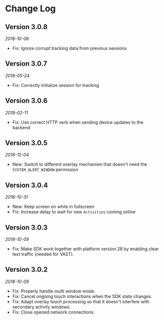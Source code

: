 # Change Log

## Version 3.0.8

_2018-10-06_

 *  Fix: Ignore corrupt tracking data from previous sessions 

## Version 3.0.7

_2018-05-24_

 *  Fix: Correctly initialize session for tracking

## Version 3.0.6

_2018-02-11_

 *  Fix: Use correct HTTP verb when sending device updates to the backend

## Version 3.0.5

_2018-12-04_

 *  New: Switch to different overlay mechanism that doesn't need the `SYSTEM_ALERT_WINDOW` permission

## Version 3.0.4

_2018-10-31_

 *  New: Keep screen on while in fullscreen
 *  Fix: Increase delay to wait for new `Activities` coming online

## Version 3.0.3

_2018-10-09_

 *  Fix: Make SDK work together with platform version 28 by enabling clear text traffic (needed for VAST).

## Version 3.0.2

_2018-10-09_

 *  Fix: Properly handle multi window mode.
 *  Fix: Cancel ongoing touch interactions when the SDK state changes.
 *  Fix: Adapt overlay touch processing so that it doesn't interfere with secondary activity windows.
 *  Fix: Close opened network connections.
